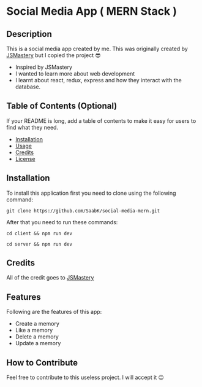 # Social Media App ( MERN Stack )

## Description

This is a social media app created by me. This was originally created by [JSMastery](https://www.youtube.com/@javascriptmastery) but I copied the project 😎

- Inspired by JSMastery
- I wanted to learn more about web development
- I learnt about react, redux, express and how they interact with the database.

## Table of Contents (Optional)

If your README is long, add a table of contents to make it easy for users to find what they need.

- [Installation](#installation)
- [Usage](#usage)
- [Credits](#credits)
- [License](#license)

## Installation

To install this application first you need to clone using the following command:

    git clone https://github.com/SaabK/social-media-mern.git

After that you need to run these commands:

    cd client && npm run dev

    cd server && npm run dev

## Credits

All of the credit goes to [JSMastery](https://www.youtube.com/@javascriptmastery)

## Features

Following are the features of this app:

- Create a memory
- Like a memory
- Delete a memory
- Update a memory

## How to Contribute

Feel free to contribute to this useless project. I will accept it 😉
